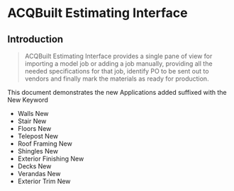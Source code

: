 <!-- <script src="//unpkg.com/docsify/lib/plugins/emoji.min.js"></script> -->

# ACQBuilt Estimating Interface

## Introduction

> ACQBuilt Estimating Interface provides a single pane of view for importing a model job or adding a job manually, providing all the needed specifications for that job, identify PO to be sent out to vendors and finally mark the materials as ready for production.

This document demonstrates the new Applications added suffixed with the New Keyword

- Walls New
- Stair New
- Floors New
- Telepost New
- Roof Framing New
- Shingles New
- Exterior Finishing New
- Decks New
- Verandas New
- Exterior Trim New

